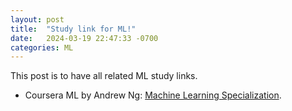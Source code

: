 ```yaml
---
layout: post
title:  "Study link for ML!"
date:   2024-03-19 22:47:33 -0700
categories: ML
---
```

This post is to have all related ML study links.

* Coursera ML by Andrew Ng: [Machine Learning Specialization](https://www.coursera.org/specializations/machine-learning-introduction).
